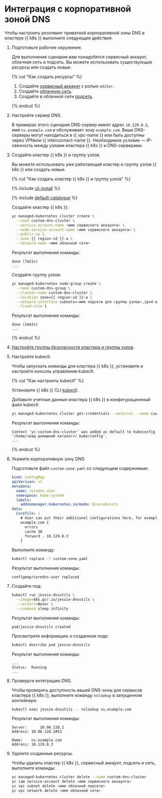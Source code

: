 # Интеграция с корпоративной зоной DNS


Чтобы настроить резолвинг приватной корпоративной зоны DNS в кластере {{ k8s }} выполните следующие действия:
1. Подготовьте рабочее окружение.

   Для выполнения сценария вам понадобятся сервисный аккаунт, облачная сеть и подсеть. Вы можете использовать существующие ресурсы или создать новые.

   {% cut "Как создать ресурсы" %}

   1. Создайте [сервисный аккаунт](../../iam/operations/sa/create.md) с ролью `editor`.
   1. Создайте [облачную сеть](../../vpc/operations/network-create.md).
   1. Создайте в облачной сети [подсеть](../../vpc/operations/subnet-create.md).

   {% endcut %}

1. Настройте сервер DNS.

   В примерах этого сценария DNS-сервер имеет адрес `10.129.0.3`, имя `ns.example.com` и обслуживает зону `example.com`. Ваши DNS-серверы могут находиться в {{ vpc-name }} или быть доступны через VPNили {{ interconnect-name }}. Необходимое условие — IP-связность между узлами кластера {{ k8s }} и DNS-серверами.
1. Создайте кластер {{ k8s }} и группу узлов.

   Вы можете использовать уже работающий кластер и группу узлов {{ k8s }} или создать новые.

   {% cut "Как создать кластер {{ k8s }} и группу узлов" %}

   {% include [cli-install](../../_includes/cli-install.md) %}

   {% include [default-catalogue](../../_includes/default-catalogue.md) %}

   Создайте кластер {{ k8s }}:

   ```bash
   yc managed-kubernetes cluster create \
     --name custom-dns-cluster \
     --service-account-name <имя сервисного аккаунта> \
     --node-service-account-name <имя сервисного аккаунта> \
     --public-ip \
     --zone {{ region-id }}-a \
     --network-name <имя облачной сети>
   ```

   Результат выполнения команды:

   ```text
   done (7m21s)
   ...
   ```

   Создайте группу узлов:

   ```bash
   yc managed-kubernetes node-group create \
     --name custom-dns-group \
     --cluster-name custom-dns-cluster \
     --location zone={{ region-id }}-a \
     --network-interface subnets=<имя подсети для группы узлов>,ipv4-address=nat \
     --fixed-size 1
   ```

   Результат выполнения команды:

   ```text
   done (2m43s)
   ...
   ```

   {% endcut %}

1. [Настройте группы безопасности кластера и группы узлов](../operations/connect/security-groups.md).

1. Настройте kubectl.

   Чтобы запускать команды для кластера {{ k8s }}, установите и настройте консоль управления kubectl.

   {% cut "Как настроить kubectl" %}

   Установите {{ k8s }} CLI [kubectl](https://kubernetes.io/docs/tasks/tools/install-kubectl/).

   Добавьте учетные данные кластера {{ k8s }} в конфигурационный файл kubectl:

   ```bash
   yc managed-kubernetes cluster get-credentials --external --name custom-dns-cluster
   ```

   Результат выполнения команды:

   ```text
   Context 'yc-custom-dns-cluster' was added as default to kubeconfig '/home/<ваш домашний каталог>/.kube/config'.
   ...
   ```

   {% endcut %}

1. Укажите корпоративную зону DNS:

   Подготовьте файл `custom-zone.yaml` со следующим содержимым:

   ```yaml
   kind: ConfigMap
   apiVersion: v1
   metadata:
     name: coredns-user
     namespace: kube-system
     labels:
       addonmanager.kubernetes.io/mode: EnsureExists
   data:
     Corefile: |
       # User can put their additional configurations here, for example:
       example.com {
         errors
         cache 30
         forward . 10.129.0.3
       }
   ```

   Выполните команду:

   ```bash
   kubectl replace -f custom-zone.yaml
   ```

   Результат выполнения команды:

   ```text
   configmap/coredns-user replaced
   ```

1. Создайте под:

   ```bash
   kubectl run jessie-dnsutils \
     --image=k8s.gcr.io/jessie-dnsutils \
     --restart=Never \
     --command sleep infinity
   ```

   Результат выполнения команды:

   ```text
   pod/jessie-dnsutils created
   ```

   Просмотрите информацию о созданном поде:

   ```bash
   kubectl describe pod jessie-dnsutils
   ```

   Результат выполнения команды:

   ```text
   ...
   Status:  Running
   ...
   ```

1. Проверьте интеграцию DNS.

   Чтобы проверить доступность вашей DNS-зоны для сервисов кластера {{ k8s }}, выполните команду `nslookup` в запущенном контейнере:

   ```bash
   kubectl exec jessie-dnsutils -- nslookup ns.example.com
   ```

   Результат выполнения команды:

   ```text
   Server:		10.96.128.2
   Address:	10.96.128.2#53

   Name:	ns.example.com
   Address: 10.129.0.3
   ```

1. Удалите созданные ресурсы.

   Чтобы удалить кластер {{ k8s }}, сервисный аккаунт, подсеть и сеть, выполните команды:

   ```bash
   yc managed-kubernetes cluster delete --name custom-dns-cluster
   yc iam service-account delete <имя сервисного аккаунта>
   yc vpc subnet delete <имя облачной подсети>
   yc vpc network delete <имя облачной сети>
   ```